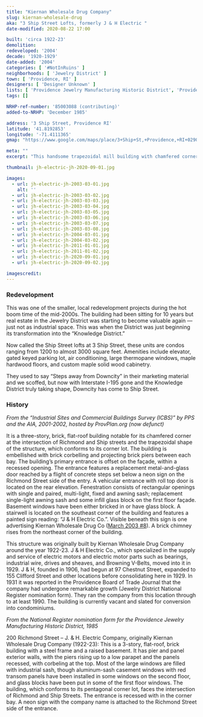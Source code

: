 ```yaml
---
title: "Kiernan Wholesale Drug Company"
slug: kiernan-wholesale-drug
aka: "3 Ship Street Lofts, formerly J & H Electric "
date-modified: 2020-08-22 17:00

built: 'circa 1922-23'
demolition: 
redeveloped: '2004'
decade: '1920-1929'
date-added: '2004'
categories: [ '#NotInRuins' ]
neighborhoods: [ 'Jewelry District' ]
town: [ 'Providence, RI' ]
designers: [ 'Designer Unknown' ]
lists: [ 'Providence Jewelry Manufacturing Historic District', 'Providence Industrial Sites 1981', 'National Register of Historic Places' ]
tags: []

NRHP-ref-number: '85003088 (contributing)'
added-to-NRHP: 'December 1985'

address: '3 Ship Street, Providence RI'
latitude: '41.8192853'
longitude: '-71.4111365'
gmap: "https://www.google.com/maps/place/3+Ship+St,+Providence,+RI+02903/@41.8192853,-71.4111365,17z/data=!3m1!4b1!4m5!3m4!1s0x89e44515951e1d83:0x9fc99c28813f096f!8m2!3d41.8192853!4d-71.4089478"

meta: ""
excerpt: "This handsome trapezoidal mill building with chamfered corner in the Jewelry District was converted to lofts in 2004."

thumbnail: jh-electric-jh-2020-09-01.jpg

images:
  - url: jh-electric-jh-2003-03-01.jpg
    alt: ''
  - url: jh-electric-jh-2003-03-02.jpg
  - url: jh-electric-jh-2003-03-03.jpg
  - url: jh-electric-jh-2003-03-04.jpg
  - url: jh-electric-jh-2003-03-05.jpg
  - url: jh-electric-jh-2003-03-06.jpg
  - url: jh-electric-jh-2003-03-07.jpg
  - url: jh-electric-jh-2003-03-08.jpg
  - url: jh-electric-jh-2004-03-01.jpg
  - url: jh-electric-jh-2004-03-02.jpg
  - url: jh-electric-jh-2011-01-01.jpg
  - url: jh-electric-jh-2011-01-02.jpg
  - url: jh-electric-jh-2020-09-01.jpg
  - url: jh-electric-jh-2020-09-02.jpg

imagescredit: 
---
```


### Redevelopment

This was one of the smaller, local redevelopment projects during the hot boom time of the mid-2000s. The building had been sitting for 10 years but real estate in the Jewelry District was starting to become valuable again — just not as industrial space. This was when the District was just beginning its transformation into the “Knowledge District.”

Now called the Ship Street lofts at 3 Ship Street, these units are condos ranging from 1200 to almost 3000 square feet. Amenities include elevator, gated keyed parking lot, air conditioning, large thermopane windows, maple hardwood floors, and custom maple solid wood cabinetry. 

They used to say “Steps away from Downcity” in their marketing material and we scoffed, but now with Interstate I-195 gone and the Knowledge District truly taking shape, Downcity has come to Ship Street. 


### History

_From the “Industrial Sites and Commercial Buildings Survey (ICBS)” by PPS and the AIA, 2001-2002, hosted by ProvPlan.org (now defunct)_

It is a three-story, brick, flat-roof building notable for its chamfered corner at the intersection of Richmond and Ship streets and the trapezoidal shape of the structure, which conforms to its corner lot. The building is embellished with brick corbelling and projecting brick piers between each bay. The building’s primary entrance is offset on the façade, within a recessed opening. The entrance features a replacement metal-and-glass door reached by a flight of concrete steps set below a neon sign on the Richmond Street side of the entry. A vehicular entrance with roll top door is located on the rear elevation. Fenestration consists of rectangular openings with single and paired, multi-light, fixed and awning sash; replacement single-light awning sash and some infill glass block on the first floor façade. Basement windows have been either bricked in or have glass block. A stairwell is located on the southeast corner of the building and features a painted sign reading: “J & H Electric Co.”. Visible beneath this sign is one advertising Kiernan Wholesale Drug Co ([March 2003 #8](#photo-jh-electric-jh-2003-03-08)). A brick chimney rises from the northeast corner of the building.

This structure was originally built by Kiernan Wholesale Drug Company around the year 1922-23. J & H Electric Co., which specialized in the supply and service of electric motors and electric motor parts such as bearings, industrial wire, drives and sheaves, and Browning V-Belts, moved into it in 1929. J & H, founded in 1906, had begun at 97 Chestnut Street, expanded to 155 Clifford Street and other locations before consolidating here in 1929. In 1931 it was reported in the Providence Board of Trade Journal that the company had undergone remarkable growth (Jewelry District National Register nomination form). They ran the company from this location through to at least 1990. The building is currently vacant and slated for conversion into condominiums.

_From the National Register nomination form for the Providence Jewelry Manufacturing Historic District, 1985_

200 Richmond Street – J. & H. Electric Company, originally Kiernan Wholesale Drug Company (1922-23): This is a 3-story, flat-roof, brick building with a steel frame and a raised basement. It has pier and panel exterior walls, with the piers rising up to a low parapet and the panels recessed, with corbeling at the top. Most of the large windows are filled with industrial sash, though aluminum-sash casement windows with red transom panels have been installed in some windows on the second floor, and glass blocks have been put in some of the first floor windows. The building, which conforms to its pentagonal corner lot, faces the intersection of Richmond and Ship Streets. The entrance is recessed with in the corner bay. A neon sign with the company name is attached to the Richmond Street side of the entrance.
